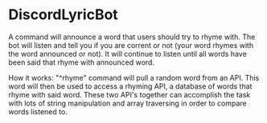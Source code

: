 # DiscordLyricBot
 A command will announce a word that users should try to rhyme with. The bot will listen and tell you if you are corrent or not (your word rhymes with the word announced or not). It will continue to listen until all words have been said that rhyme with announced word.

 How it works: "^rhyme" command will pull a random word from an API. This word will then be used to access a rhyming API, a database of words that rhyme with said word. These two API's together can accomplish the task with lots of string manipulation and array traversing in order to compare words listened to. 
